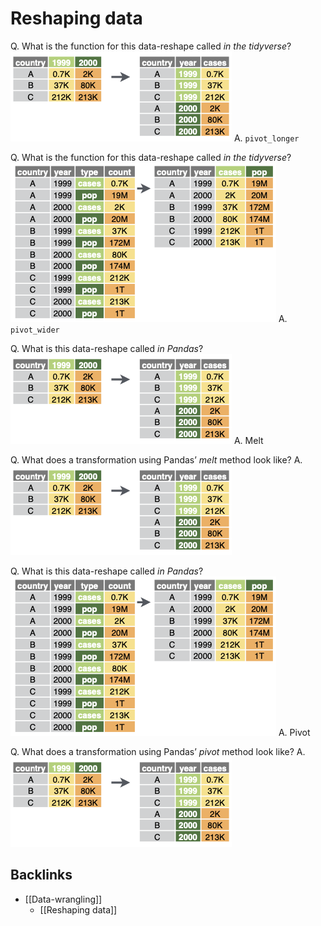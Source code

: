 # Reshaping data
Q. What is the function for this data-reshape called *in the tidyverse*?
![](BearImages/52EF71C8-EDCF-4F12-8B53-E1C1A3330FC7-60700-000003525E036D6F/ACF6ACD4-DF65-4AC8-8FC4-06F344AE237E.png)
A. `pivot_longer`

Q. What is the function for this data-reshape called *in the tidyverse*?
![](BearImages/0168A156-5B1E-4B5A-BEC1-D5249DEB1635-60700-000003527B46333C/678CAE85-CB32-4761-8D0C-907569CD1950.png)
A. `pivot_wider`

Q. What is this data-reshape called *in Pandas*?
![](BearImages/3BF7A7E9-D173-41FC-87DC-A3E19E335FB9-60700-0000035ACB220499/ACF6ACD4-DF65-4AC8-8FC4-06F344AE237E.png)
A. Melt

Q. What does a transformation using Pandas’ *melt* method look like?
A. ![](BearImages/8AFAAD78-4B95-4335-88A0-D05BEFC34681-60700-0000035B348EC321/ACF6ACD4-DF65-4AC8-8FC4-06F344AE237E.png)

Q. What is this data-reshape called *in Pandas*?
![](BearImages/D7078144-E41D-44B7-9F88-7DB32693C0E5-60700-0000035AE4BCCEA2/678CAE85-CB32-4761-8D0C-907569CD1950.png)
A. Pivot

Q. What does a transformation using Pandas’ *pivot* method look like?
A. ![](BearImages/880104F3-930C-4888-B742-C12344C0D6E0-60700-0000035B505EE5AB/ACF6ACD4-DF65-4AC8-8FC4-06F344AE237E.png)

## Backlinks
* [[Data-wrangling]]
	* [[Reshaping data]]

<!-- {BearID:0D607C82-5BB0-47D7-B425-C0A938D4B3E7-60700-00000351C892E624} -->
